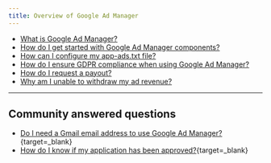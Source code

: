 ```yaml
---
title: Overview of Google Ad Manager
---
```


* [What is Google Ad Manager?](intro)
* [How do I get started with Google Ad Manager components?](getting-started)
* [How can I configure my app-ads.txt file?](app-ads-txt)
* [How do I ensure GDPR compliance when using Google Ad Manager?](gdpr)
* [How do I request a payout?](payouts)
* [Why am I unable to withdraw my ad revenue?](payouts-requirements)

---

## Community answered questions

* [Do I need a Gmail email address to use Google Ad Manager?](https://community.kodular.io/t/do-i-need-a-gmail-email-address-to-use-google-ad-manager/133067/2){target=_blank}
* [How do I know if my application has been approved?](https://community.kodular.io/t/how-do-i-know-if-my-application-has-been-approved/133070/2){target=_blank}
